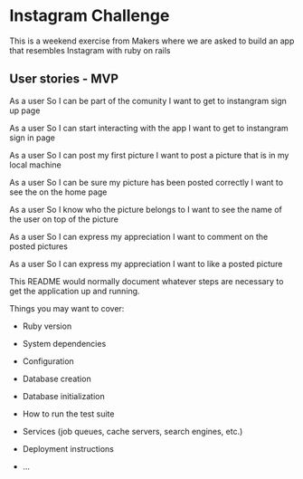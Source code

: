 # Instagram Challenge

This is a weekend exercise from Makers where we are asked to build an app that resembles Instagram with ruby on rails

## User stories - MVP

As a user 
So I can be part of the comunity
I want to get to instangram sign up page

As a user 
So I can start interacting with the app
I want to get to instangram sign in page

As a user 
So I can post my first picture
I want to post a picture that is in my local machine

As a user 
So I can be sure my picture has been posted correctly
I want to see the on the home page

As a user 
So I know who the picture belongs to
I want to see the name of the user on top of the picture

As a user 
So I can express my appreciation 
I want to comment on the posted pictures

As a user 
So I can express my appreciation 
I want to like a posted picture















This README would normally document whatever steps are necessary to get the
application up and running.

Things you may want to cover:

* Ruby version

* System dependencies

* Configuration

* Database creation

* Database initialization

* How to run the test suite

* Services (job queues, cache servers, search engines, etc.)

* Deployment instructions

* ...
